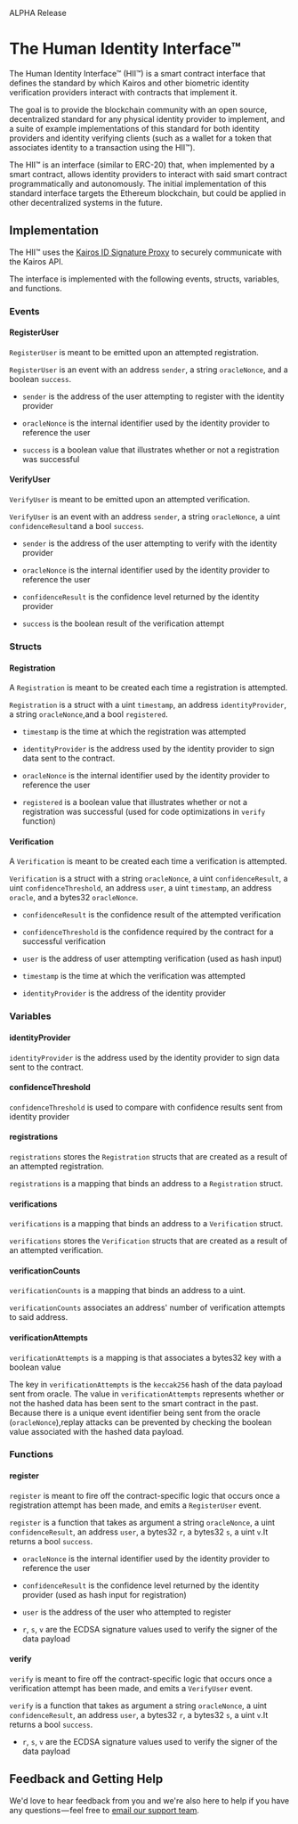 ALPHA Release

# The Human Identity Interface™

The Human Identity Interface™ (HII™) is a smart contract interface that defines the standard by which
Kairos and other biometric identity verification providers interact with contracts that implement it.

The goal is to provide the blockchain community with an open source, decentralized standard for any
physical identity provider to implement, and a suite of example implementations of this standard for
both identity providers and identity verifying clients (such as a wallet for a token that associates
identity to a transaction using the HII™).

The HII™ is an interface (similar to ERC-20) that, when implemented by a smart contract, allows
identity providers to interact with said smart contract programmatically and autonomously. The
initial implementation of this standard interface targets the Ethereum blockchain, but could be
applied in other decentralized systems in the future.

## Implementation

The HII™ uses the [Kairos ID Signature Proxy](https://github.com/kairosinc/id-signature-proxy) to securely communicate with the Kairos API. 

The interface is implemented with the following events, structs, variables, and functions.

### Events

#### RegisterUser

`RegisterUser` is meant to be emitted upon an attempted registration.

`RegisterUser` is an event with an address `sender`, a string `oracleNonce`, and a boolean `success`.

* `sender` is the address of the user attempting to register with the identity provider

* `oracleNonce` is the internal identifier used by the identity provider to reference the user

* `success` is a boolean value that illustrates whether or not a registration was successful

#### VerifyUser

`VerifyUser` is meant to be emitted upon an attempted verification.

`VerifyUser` is an event with an address `sender`, a string `oracleNonce`, a uint `confidenceResult`and a bool `success`.

* `sender` is the address of the user attempting to verify with the identity provider

* `oracleNonce` is the internal identifier used by the identity provider to reference the user

* `confidenceResult` is the confidence level returned by the identity provider

* `success` is the boolean result of the verification attempt

### Structs

#### Registration

A `Registration` is meant to be created each time a registration is attempted.

`Registration` is a struct with a uint `timestamp`, an address `identityProvider`, a string `oracleNonce`,and a bool `registered`.

* `timestamp` is the time at which the registration was attempted

* `identityProvider` is the address used by the identity provider to sign data sent to the contract.

* `oracleNonce` is the internal identifier used by the identity provider to reference the user

* `registered` is a boolean value that illustrates whether or not a registration was successful (used for code optimizations in `verify` function)

#### Verification

A `Verification` is meant to be created each time a verification is attempted.

`Verification` is a struct with a string `oracleNonce`, a uint `confidenceResult`, a uint `confidenceThreshold`, an address `user`, a uint `timestamp`, an address `oracle`, and a bytes32
`oracleNonce`.

* `confidenceResult` is the confidence result of the attempted verification

* `confidenceThreshold` is the confidence required by the contract for a successful verification

* `user` is the address of user attempting verification (used as hash input)

* `timestamp` is the time at which the verification was attempted

* `identityProvider` is the address of the identity provider

### Variables

#### identityProvider

`identityProvider` is the address used by the identity provider to sign data sent to the contract.

#### confidenceThreshold
`confidenceThreshold` is used to compare with confidence results sent from identity provider

#### registrations

`registrations` stores the `Registration` structs that are created as a result of an attempted
registration.

`registrations` is a mapping that binds an address to a `Registration` struct.

#### verifications

`verifications` is a mapping that binds an address to a `Verification` struct.

`verifications` stores the `Verification` structs that are created as a result of an attempted 
verification.

#### verificationCounts

`verificationCounts` is a mapping that binds an address to a uint.

`verificationCounts` associates an address' number of verification attempts to said address.

#### verificationAttempts

`verificationAttempts` is a mapping is that associates a bytes32 key with a boolean value

The key in `verificationAttempts` is the `keccak256` hash of the data payload sent from oracle. The value in `verificationAttempts` represents whether or not the hashed data has been sent to the smart contract in the past. Because there is a unique event identifier being sent from the oracle (`oracleNonce`),replay attacks can be prevented by checking the boolean value associated with the hashed data payload. 

### Functions

#### register

`register` is meant to fire off the contract-specific logic that occurs once a registration attempt has been made, and emits a `RegisterUser` event.

`register` is a function that takes as argument a string `oracleNonce`, a uint `confidenceResult`, an address `user`, a bytes32 `r`, a bytes32 `s`, a uint `v`.It returns a bool `success`.

* `oracleNonce` is the internal identifier used by the identity provider to reference the user

* `confidenceResult` is the confidence level returned by the identity provider (used as hash input for registration)

* `user` is the address of the user who attempted to register

* `r`, `s`, `v` are the ECDSA signature values used to verify the signer of the data payload

#### verify

`verify` is meant to fire off the contract-specific logic that occurs once a verification attempt
has been made, and emits a `VerifyUser` event.

`verify` is a function that takes as argument a string `oracleNonce`, a uint `confidenceResult`, an address `user`, a bytes32 `r`, a bytes32 `s`, a uint `v`.It returns a bool `success`.

* `r`, `s`, `v` are the ECDSA signature values used to verify the signer of the data payload

## Feedback and Getting Help

We'd love to hear feedback from you and we're also here to help if you have any questions — feel free to [email our support team](mailto:support@kairos.com).

